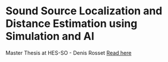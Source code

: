 # Sound Source Localization and Distance Estimation using Simulation and AI

Master Thesis at HES-SO - Denis Rosset
[Read here](documentation/report/Thesis.pdf)
